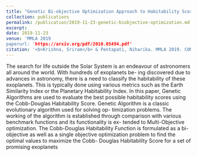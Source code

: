 ```yaml
---
title: "Genetic Bi-objective Optimization Approach to Habitability Score"
collection: publications
permalink: /publication/2019-11-23-genetic-biobjective-optimization.md
excerpt: 
date: 2019-11-23
venue: 'MMLA 2019
paperurl: 'https://arxiv.org/pdf/2010.05494.pdf'
citation: '<b>Krishna, Sriram</b> & Pentapati, Niharika. MMLA 2019. COMMUNICATIONS IN COMPUTER AND INFORMATION SCIENCE, VOL 1290. SPRINGER'
---
```

The search for life outside the Solar System is an endeavour
of astronomers all around the world. With hundreds of exoplanets be-
ing discovered due to advances in astronomy, there is a need to classify
the habitability of these exoplanets. This is typically done using various
metrics such as the Earth Similarity Index or the Planetary Habitability
Index. In this paper, Genetic Algorithms are used to evaluate the best
possible habitability scores using the Cobb-Douglas Habitability Score.
Genetic Algorithm is a classic evolutionary algorithm used for solving op-
timization problems. The working of the algorithm is established through
comparison with various benchmark functions and its functionality is ex-
tended to Multi-Objective optimization. The Cobb-Douglas Habitability
Function is formulated as a bi-objective as well as a single objective
optimization problem to find the optimal values to maximize the Cobb-
Douglas Habitability Score for a set of promising exoplanets

